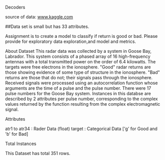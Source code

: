 
Decoders

source of data:  www.kaggle.com

##Data set is small but has 33 attributes. 

Assignment is to create a model to classify if return is good or bad. Please provide for exploratory data exploration,and model and metrics.


About Dataset
This radar data was collected by a system in Goose Bay, Labrador. This system consists of a phased array of 16 high-frequency antennas with a total transmitted power on the order 
of 6.4 kilowatts. The targets were free electrons in the ionosphere. "Good" radar returns are those showing evidence of some type of structure in the ionosphere. "Bad" returns are those that do not; 
their signals pass through the ionosphere.
Received signals were processed using an autocorrelation function whose arguments are the time of a pulse and the pulse number. There were 17 pulse numbers for the Goose Bay system. Instances in this databse are described by 2 attributes per pulse number, corresponding to the complex values returned by the function resulting from the complex electromagnetic signal.

Attributes

atr1 to atr34 : Rader Data (float)
target : Categorical Data ['g' for Good and 'b' for Bad]

Total Instances

This Dataset has total 351 rows.
